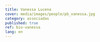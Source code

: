```yaml
---
title: Vanessa Lucena
cover: media/images/people/pb_vanessa.jpg
category: associadas
published: true
ref: bio-vanessa
lang: en
---
```

